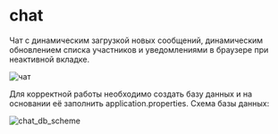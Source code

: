 # chat
Чат с динамическим загрузкой новых сообщений, динамическим обновлением списка участников и уведомлениями в браузере при неактивной вкладке.

![чат](https://user-images.githubusercontent.com/106754927/203234581-fdd87c73-59d2-4eba-ab1f-37cb6091dcdc.png)

Для корректной работы необходимо создать базу данных и на основании её заполнить application.properties. Схема базы данных:

![chat_db_scheme](https://user-images.githubusercontent.com/106754927/203234631-dde1f96b-6ffa-49c2-af11-851322c6d313.png)

